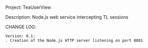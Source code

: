Project:
    TeaUserView

Description:
    Node.js web service intercepting TL sessions


CHANGE LOG:

    Version: 0.1:
    . Creation of the Node.js HTTP server listening on port 8881
